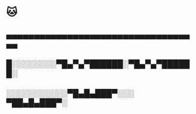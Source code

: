 # 🐱

## ▄▄▄▄▄▄▄▄▄▄▄▄▄▄▄▄▄▄▄▄▄▄▄▄▄▄▄▄▄▄▄▄▄▄▄
## █░░░░░░░░▀█▄▀▄▀██████░▀█▄▀▄▀██████░
## ░░░░░░░░░░░▀█▄█▄███▀░░░ ▀██▄█▄███▀░
